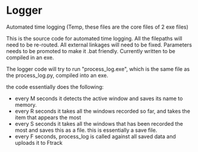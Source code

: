 # Logger
Automated time logging (Temp, these files are the core files of 2 exe files)

This is the source code for automated time logging. All the filepaths will need to be re-routed. All external linkages will need to be fixed. Parameters needs to be promoted to make it .bat friendly. Currently written to be compiled in an exe. 


The logger code will try to run "process_log.exe", which is the same file as the process_log.py, compiled into an exe. 


the code essentially does the following:

- every M seconds it detects the active window and saves its name to memory.
- every R seconds it takes all the windows recorded so far, and takes the item that appears the most
- every S seconds it takes all the windows that has been recorded the most and saves this as a file. this is essentially a save file.
- every F seconds, process_log is called against all saved data and uploads it to Ftrack
